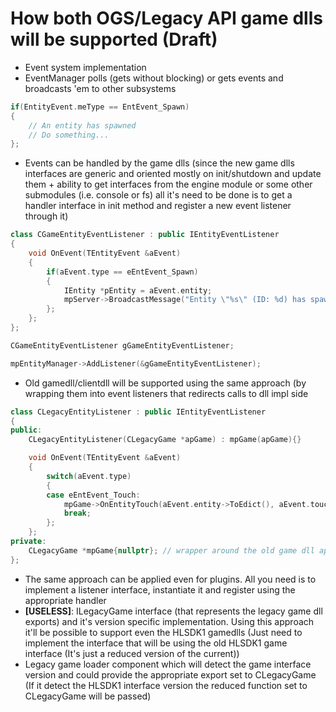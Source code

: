 # How both OGS/Legacy API game dlls will be supported (Draft)

* Event system implementation
* EventManager polls (gets without blocking) or gets events and broadcasts 'em to other subsystems

```cpp
if(EntityEvent.meType == EntEvent_Spawn)
{
    // An entity has spawned
    // Do something...
};
```

* Events can be handled by the game dlls (since the new game dlls interfaces are generic and oriented mostly on init/shutdown and update them + ability to get interfaces from the engine module or some other submodules (i.e. console or fs) all it's need to be done is to get a handler interface in init method and register a new event listener through it)

```cpp
class CGameEntityEventListener : public IEntityEventListener
{
    void OnEvent(TEntityEvent &aEvent)
    {
        if(aEvent.type == eEntEvent_Spawn)
        {
            IEntity *pEntity = aEvent.entity;
            mpServer->BroadcastMessage("Entity \"%s\" (ID: %d) has spawned!", pEntity->GetName(), pEntity->GetID());
        };
    };
};

CGameEntityEventListener gGameEntityEventListener;

mpEntityManager->AddListener(&gGameEntityEventListener);
```

* Old gamedll/clientdll will be supported using the same approach (by wrapping them into event listeners that redirects calls to dll impl side

```cpp
class CLegacyEntityListener : public IEntityEventListener
{
public:
    CLegacyEntityListener(CLegacyGame *apGame) : mpGame(apGame){}

    void OnEvent(TEntityEvent &aEvent)
    {
        switch(aEvent.type)
        {
        case eEntEvent_Touch:
            mpGame->OnEntityTouch(aEvent.entity->ToEdict(), aEvent.touchdata.touchent->ToEdict());
            break;
        };
    };
private:
    CLegacyGame *mpGame{nullptr}; // wrapper around the old game dll api (for both DLL_FUNCTIONS and NEW_DLL_FUNCTIONS)
};
```

* The same approach can be applied even for plugins. All you need is to implement a listener interface, instantiate it and register using the appropriate handler
* **[USELESS]**: ILegacyGame interface (that represents the legacy game dll exports) and it's version specific implementation. Using this approach it'll be possible to support even the HLSDK1 gamedlls (Just need to implement the interface that will be using the old HLSDK1 game interface (It's just a reduced version of the current))
* Legacy game loader component which will detect the game interface version and could provide the appropriate export set to CLegacyGame (If it detect the HLSDK1 interface version the reduced function set to CLegacyGame will be passed)